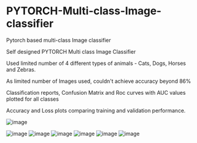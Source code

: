 # PYTORCH-Multi-class-Image-classifier
Pytorch based multi-class Image classifier

Self designed PYTORCH Multi class Image Classifier

Used limited number of 4 different types of animals - Cats, Dogs, Horses and Zebras.

As limited number of Images used, couldn't achieve accuracy beyond 86%

Classification reports, Confusion Matrix and Roc curves with AUC values plotted for all classes

Accuracy and Loss plots comparing training and validation performance.

![image](https://user-images.githubusercontent.com/88380811/149963402-cfe32717-f1b9-41ae-9e22-2bd2fc0d9266.png)


![image](https://user-images.githubusercontent.com/88380811/149964215-f555980b-973a-4992-b6ad-544c8557cb23.png)
![image](https://user-images.githubusercontent.com/88380811/149964258-f2e133a1-1622-4fca-831d-4a2d5753fd32.png)
![image](https://user-images.githubusercontent.com/88380811/149964294-b04b77bf-517b-492c-a1a6-2d14911e62c4.png)
![image](https://user-images.githubusercontent.com/88380811/149964333-f038f5ff-a19e-405f-ad1a-b33c81d574a6.png)
![image](https://user-images.githubusercontent.com/88380811/149964381-51560894-cfba-4266-af16-e6fb42160d88.png)
![image](https://user-images.githubusercontent.com/88380811/149964447-99c76534-fb10-4675-92b8-a10f05e5f11a.png)

